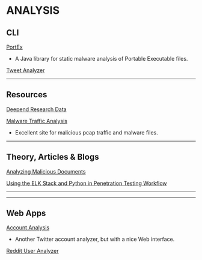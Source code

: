 # ANALYSIS

## CLI

[PortEx](https://github.com/katjahahn/PortEx)

- A Java library for static malware analysis of Portable Executable files.

[Tweet Analyzer](https://github.com/x0rz/tweets_analyzer)

---

## Resources

[Deepend Research Data](http://data.deependresearch.org)

[Malware Traffic Analysis](http://www.malware-traffic-analysis.net)

- Excellent site for malicious pcap traffic and malware files.

---

## Theory, Articles & Blogs

[Analyzing Malicious Documents](https://zeltser.com/analyzing-malicious-documents)

[Using the ELK Stack and Python in Penetration Testing Workflow](https://qbox.io/blog/elk-penetration-testing-workflow-elasticsearch-python)

---

---

## Web Apps

[Account Analysis](https://accountanalysis.lucahammer.com/)

- Another Twitter account analyzer, but with a nice Web interface.

[Reddit User Analyzer](https://atomiks.github.io/reddit-user-analyser)
